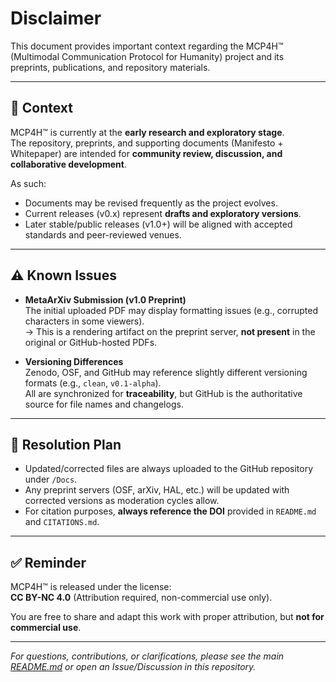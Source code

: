 # Disclaimer

This document provides important context regarding the MCP4H™ (Multimodal Communication Protocol for Humanity) project and its preprints, publications, and repository materials.  

---

## 📌 Context
MCP4H™ is currently at the **early research and exploratory stage**.  
The repository, preprints, and supporting documents (Manifesto + Whitepaper) are intended for **community review, discussion, and collaborative development**.  

As such:
- Documents may be revised frequently as the project evolves.  
- Current releases (v0.x) represent **drafts and exploratory versions**.  
- Later stable/public releases (v1.0+) will be aligned with accepted standards and peer-reviewed venues.  

---

## ⚠️ Known Issues
- **MetaArXiv Submission (v1.0 Preprint)**  
  The initial uploaded PDF may display formatting issues (e.g., corrupted characters in some viewers).  
  → This is a rendering artifact on the preprint server, **not present** in the original or GitHub-hosted PDFs.  

- **Versioning Differences**  
  Zenodo, OSF, and GitHub may reference slightly different versioning formats (e.g., `clean`, `v0.1-alpha`).  
  All are synchronized for **traceability**, but GitHub is the authoritative source for file names and changelogs.  

---

## 🔄 Resolution Plan
- Updated/corrected files are always uploaded to the GitHub repository under `/Docs`.  
- Any preprint servers (OSF, arXiv, HAL, etc.) will be updated with corrected versions as moderation cycles allow.  
- For citation purposes, **always reference the DOI** provided in `README.md` and `CITATIONS.md`.  

---

## ✅ Reminder
MCP4H™ is released under the license:  
**CC BY-NC 4.0** (Attribution required, non-commercial use only).  

You are free to share and adapt this work with proper attribution, but **not for commercial use**.  

---

*For questions, contributions, or clarifications, please see the main [README.md](README.md) or open an Issue/Discussion in this repository.*

